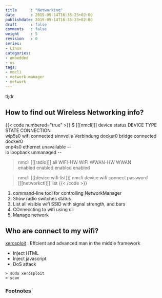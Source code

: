 ```yaml
---
title      : "Networking"
date       : 2019-09-14T16:35:23+02:00
publishdate: 2019-09-14T16:35:23+02:00
draft      : false
comments   : false
weight     : 5
revision   : 0
series:
- Linux
categories:
- embedded
- os
tags:
- nmcli
- network-manager
- network
---
```


tl;dr
<!-- more -->

## How to find out Wireless Networking info?

{{< code numbered="true" >}}
$ [[[nmcli]]] device status
DEVICE   TYPE      STATE        CONNECTION           
wlp5s0   wifi      connected    sinnvolle Verbindung 
docker0  bridge    connected    docker0              
enp4s0   ethernet  unavailable  --                   
lo       loopback  unmanaged    --

> nmcli [[[radio]]] all
WIFI-HW  WIFI     WWAN-HW  WWAN    
enabled  enabled  enabled  enabled 

> nmcli [[[device wifi list]]]
> nmcli device wifi connect <SSID> password <PASSWORD>
> [[[networkctl]]] list
{{< /code >}}

1. command-line tool for controlling NetworkManager
2. Show radio switches status
3. List all visible wifi SSID with signal strength, and bars
4. COnneccting to wifi using cli
5. Manage network

## Who are connect to my wifi?

[xerosploit](https://github.com/LionSec/xerosploit)
: Effcient and advanced man in the middle framework
* Inject HTML
* Inject javascript
* DoS attack

```
> sudo xerosploit
> scan
```

### Footnotes

[^1]:
[^2]:
